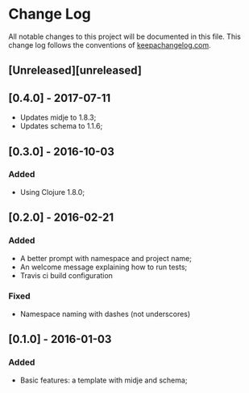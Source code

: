 # Change Log
All notable changes to this project will be documented in this file. This change log follows the conventions of [keepachangelog.com](http://keepachangelog.com/).

## [Unreleased][unreleased]

## [0.4.0] - 2017-07-11
* Updates midje to 1.8.3;
* Updates schema to 1.1.6;

## [0.3.0] - 2016-10-03

### Added
* Using Clojure 1.8.0;

## [0.2.0] - 2016-02-21

### Added
* A better prompt with namespace and project name;
* An welcome message explaining how to run tests;
* Travis ci build configuration

### Fixed ###
* Namespace naming with dashes (not underscores)

## [0.1.0] - 2016-01-03

### Added ###
* Basic features: a template with midje and schema;
